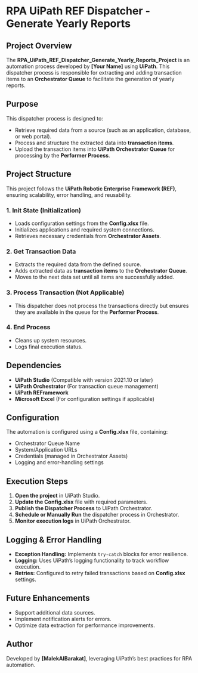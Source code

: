 # RPA UiPath REF Dispatcher - Generate Yearly Reports

## Project Overview
The **RPA_UiPath_REF_Dispatcher_Generate_Yearly_Reports_Project** is an automation process developed by **[Your Name]** using **UiPath**. This dispatcher process is responsible for extracting and adding transaction items to an **Orchestrator Queue** to facilitate the generation of yearly reports.

## Purpose
This dispatcher process is designed to:
- Retrieve required data from a source (such as an application, database, or web portal).
- Process and structure the extracted data into **transaction items**.
- Upload the transaction items into **UiPath Orchestrator Queue** for processing by the **Performer Process**.

## Project Structure
This project follows the **UiPath Robotic Enterprise Framework (REF)**, ensuring scalability, error handling, and reusability.

### 1. **Init State (Initialization)**
- Loads configuration settings from the **Config.xlsx** file.
- Initializes applications and required system connections.
- Retrieves necessary credentials from **Orchestrator Assets**.

### 2. **Get Transaction Data**
- Extracts the required data from the defined source.
- Adds extracted data as **transaction items** to the **Orchestrator Queue**.
- Moves to the next data set until all items are successfully added.

### 3. **Process Transaction** (Not Applicable)
- This dispatcher does not process the transactions directly but ensures they are available in the queue for the **Performer Process**.

### 4. **End Process**
- Cleans up system resources.
- Logs final execution status.

## Dependencies
- **UiPath Studio** (Compatible with version 2021.10 or later)
- **UiPath Orchestrator** (For transaction queue management)
- **UiPath REFramework**
- **Microsoft Excel** (For configuration settings if applicable)

## Configuration
The automation is configured using a **Config.xlsx** file, containing:
- Orchestrator Queue Name
- System/Application URLs
- Credentials (managed in Orchestrator Assets)
- Logging and error-handling settings

## Execution Steps
1. **Open the project** in UiPath Studio.
2. **Update the Config.xlsx** file with required parameters.
3. **Publish the Dispatcher Process** to UiPath Orchestrator.
4. **Schedule or Manually Run** the dispatcher process in Orchestrator.
5. **Monitor execution logs** in UiPath Orchestrator.

## Logging & Error Handling
- **Exception Handling:** Implements `try-catch` blocks for error resilience.
- **Logging:** Uses UiPath’s logging functionality to track workflow execution.
- **Retries:** Configured to retry failed transactions based on **Config.xlsx** settings.

## Future Enhancements
- Support additional data sources.
- Implement notification alerts for errors.
- Optimize data extraction for performance improvements.

## Author
Developed by **[MalekAlBarakat]**, leveraging UiPath’s best practices for RPA automation.
